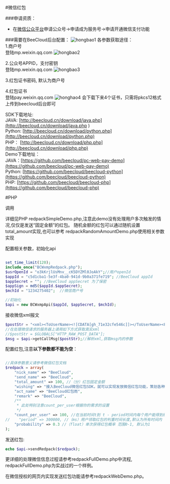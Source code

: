 #微信红包

###申请资质：

* 在[微信公众平台](https://mp.wexin.qq.com)申请公众号->申请成为服务号->申请开通微信支付功能

###需要在BeeCloud后台配置：
![hongbao1](http://beeclouddoc.qiniudn.com/红包1.png)
各参数获取途径：  
1.商户号  
登陆mp.weixin.qq.com
![hongbao2](http://beeclouddoc.qiniudn.com/红包2.png)

2.公众号APPID，支付密钥  
登陆mp.weixin.qq.com
![hongbao3](http://beeclouddoc.qiniudn.com/红包3.png) 

3.红包证书密码, 默认为商户号

4.红包证书  
登陆pay.weixin.qq.com
![honghao4](http://beeclouddoc.qiniudn.com/红包4.png)
会下载下来4个证书，只需将pkcs12格式上传到beecloud后台即可

SDK下载地址:   
JAVA:  [http://beecloud.cn/download/java.php](http://beecloud.cn/download/java.php )   
Python: [http://beecloud.cn/download/python.php](http://beecloud.cn/download/python.php)   
PHP： [http://beecloud.cn/download/php.php](http://beecloud.cn/download/php.php)   
Demo下载地址：  
JAVA：[https://github.com/beecloud/pc-web-pay-demo](https://github.com/beecloud/pc-web-pay-demo)   
Python: [https://github.com/beecloud/beecloud-python](https://github.com/beecloud/beecloud-python)   
PHP:  [https://github.com/beecloud/beecloud-php](https://github.com/beecloud/beecloud-php)  

#PHP

调用

详细见PHP redpackSimpleDemo.php,注意此demo没有处理用户多次触发的情况,仅仅是发送“固定金额”的红包。
随机金额的红包可以通过随机设置total_amount实现,也可以参考 redpackRandomAmountDemo.php使用相关参数实现

配置相关参数，初始化api

```php

set_time_limit(120);
include_once("BCWxmpRedpack.php");
$usrOpenId = "o3kKrjlUsMnv__cK5DYZMl0JoAkY";//用户openId
$appId = "c5d1cba1-5e3f-4ba0-941d-9b0a371fe719"; //BeeCloud appId
$appSecret = ""; //BeeCloud appSecret 为了保密
$appSign = md5($appId.$appSecret);
$mchId = "1234275402";  //微信商户号

//初始化
$api = new BCWxmpApi($appId, $appSecret, $mchId);

```

接收微信xml报文
```php
$postStr = "<xml><ToUserName><![CDATA[gh_71e32cfe546c]]></ToUserName><FromUserName><![CDATA[o3kKrjlUsMnv__cK5DYZMl0JoAkY]]></FromUserName><CreateTime>1429494041</CreateTime><MsgType><![CDATA[text]]></MsgType><Content><![CDATA[抢红包]]></Content><MsgId>6139023951558013395</MsgId></xml>";
//在处理微信请求的服务器上请用如下方式获取真实xml
//$postStr = $GLOBALS["HTTP_RAW_POST_DATA"];
$msg = $api->getCallMsg($postStr);//解析xml,获取msg内的参数
```


配置红包,注意**以下参数都不能为空**：


```php

//具体参数意义请参考微信红包文档
$redpack = array(
    "nick_name" => "BeeCloud",
    "send_name" => "BeeCloud",
    "total_amount" => 100, //（分）红包固定金额
    "wishing" => "接入BeeCloud微信红包SDK，就可以实现发放微信红包功能，策划各种脑洞大开的粉丝活动啦！",
    "act_name" => "BeeCloud红包雨",
    "remark" => "BeeCloud",
    /**
     * 此处特别注意count_per_user根据你的需求的设置
     */
    "count_per_user" => 100, //在当前时间t到 t - period时间内每个用户能得到红包个数上限(选填，默认为1)
//    "period" => 300000, //（ms）用户领取红包的判重时间长度,默认为所有时间内
    "probability" => 0.3 //（float）单次获得红包概率 范围0-1, 默认为1
); 
```

发送红包:

~~~php
echo $api->sendRedpack($redpack);
~~~


更详细的处理微信信息过程请参考redpackFullDemo.php中流程, redpackFullDemo.php为实战过的一个样例。

在微信授权的网页内实现发送红包功能请参考redpackWebDemo.php。